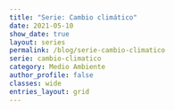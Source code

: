 ```yaml
---
title: "Serie: Cambio climático"
date: 2021-05-10
show_date: true
layout: series
permalink: /blog/serie-cambio-climatico
serie: cambio-climatico
category: Medio Ambiente
author_profile: false
classes: wide
entries_layout: grid
---
```



